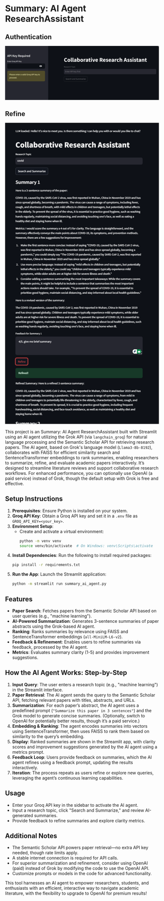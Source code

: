 # Summary: AI Agent ResearchAssistant

## Authentication
![Authentication](./authentication.png)

## Refine
![Refine](./refine.png)

This project is an Summary: AI Agent ResearchAssistant built with Streamlit using an AI agent utilizing the Grok API (via `langchain_groq`) for natural language processing and the Semantic Scholar API for retrieving research papers. The AI agent, based on Grok's language model (`Llama3-8b-8192`), collaborates with FAISS for efficient similarity search and SentenceTransformer embeddings to rank summaries, enabling researchers to summarize, refine, and evaluate academic papers interactively. It’s designed to streamline literature reviews and support collaborative research workflows. For enhanced performance, you can optionally use OpenAI (a paid service) instead of Grok, though the default setup with Grok is free and effective.

## Setup Instructions
1. **Prerequisites**: Ensure Python is installed on your system.
2. **Groq API Key**: Obtain a Groq API key and set it in a `.env` file as `GROQ_API_KEY=<your_key>`.
3. **Environment Setup**: 
   - Create and activate a virtual environment:
     ```bash
     python -m venv venv
     source venv/bin/activate  # On Windows: venv\Scripts\activate
     ```
4. **Install Dependencies**: Run the following to install required packages:
     ```bash
     pip install -r requirements.txt
     ```
5. **Run the App**: Launch the Streamlit application:
     ```bash
     python -m streamlit run summary_ai_agent.py
     ```

## Features
- **Paper Search**: Fetches papers from the Semantic Scholar API based on user queries (e.g., "machine learning").
- **AI-Powered Summarization**: Generates 3-sentence summaries of paper abstracts using the Grok-based AI agent.
- **Ranking**: Ranks summaries by relevance using FAISS and SentenceTransformer embeddings (`all-MiniLM-L6-v2`).
- **Feedback & Refinement**: Enables users to refine summaries via feedback, processed by the AI agent.
- **Metrics**: Evaluates summary clarity (1-5) and provides improvement suggestions.

## How the AI Agent Works: Step-by-Step
1. **Input Query**: The user enters a research topic (e.g., "machine learning") in the Streamlit interface.
2. **Paper Retrieval**: The AI agent sends the query to the Semantic Scholar API, fetching relevant papers with titles, abstracts, and URLs.
3. **Summarization**: For each paper’s abstract, the AI agent uses a predefined prompt (`"Summarize this paper in 3 sentences"`) and the Grok model to generate concise summaries. (Optionally, switch to OpenAI for potentially better results, though it’s a paid service.)
4. **Embedding & Ranking**: The agent encodes summaries into vectors using SentenceTransformer, then uses FAISS to rank them based on similarity to the query’s embedding.
5. **Display**: Ranked summaries are shown in the Streamlit app, with clarity scores and improvement suggestions generated by the AI agent using a metrics prompt.
6. **Feedback Loop**: Users provide feedback on summaries, which the AI agent refines using a feedback prompt, updating the results interactively.
7. **Iteration**: The process repeats as users refine or explore new queries, leveraging the agent’s continuous learning capabilities.

## Usage
- Enter your Groq API key in the sidebar to activate the AI agent.
- Input a research topic, click "Search and Summarize," and review AI-generated summaries.
- Provide feedback to refine summaries and explore clarity metrics.

## Additional Notes
- The Semantic Scholar API powers paper retrieval—no extra API key needed, though rate limits apply.
- A stable internet connection is required for API calls.
- For superior summarization and refinement, consider using OpenAI (paid) instead of Grok by modifying the code to use the OpenAI API.
- Customize prompts or models in the code for advanced functionality.

This tool harnesses an AI agent to empower researchers, students, and enthusiasts with an efficient, interactive way to navigate academic literature, with the flexibility to upgrade to OpenAI for premium results!
